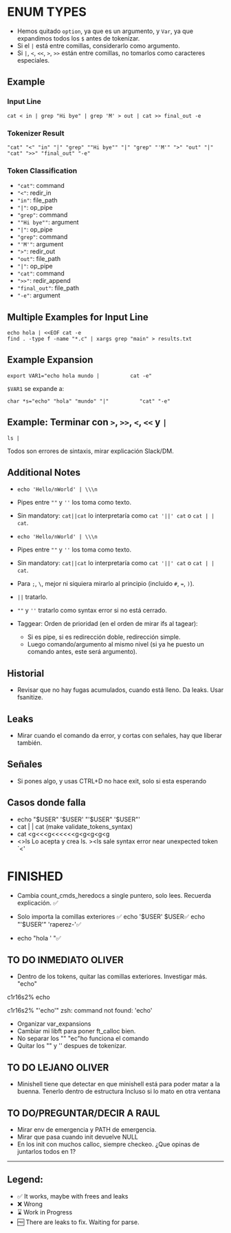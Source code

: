 # ENUM TYPES

- Hemos quitado `option`, ya que es un argumento, y `Var`, ya que expandimos todos los `$` antes de tokenizar.
- Si el `|` está entre comillas, considerarlo como argumento.
- Si `|`, `<`, `<<`, `>`, `>>` están entre comillas, no tomarlos como caracteres especiales.

## Example

### Input Line
```
cat < in | grep "Hi bye" | grep 'M' > out | cat >> final_out -e
```

### Tokenizer Result
```
"cat" "<" "in" "|" "grep" ""Hi bye"" "|" "grep" "'M'" ">" "out" "|" "cat" ">>" "final_out" "-e"
```

### Token Classification
- `"cat"`: command
- `"<"`: redir_in
- `"in"`: file_path
- `"|"`: op_pipe
- `"grep"`: command
- `""Hi bye""`: argument
- `"|"`: op_pipe
- `"grep"`: command
- `"'M'"`: argument
- `">"`: redir_out
- `"out"`: file_path
- `"|"`: op_pipe
- `"cat"`: command
- `">>"`: redir_append
- `"final_out"`: file_path
- `"-e"`: argument

## Multiple Examples for Input Line
```
echo hola | <<EOF cat -e
find . -type f -name "*.c" | xargs grep "main" > results.txt
```

## Example Expansion
```
export VAR1="echo hola mundo |          cat -e"
```
`$VAR1` se expande a:
```
char *s="echo" "hola" "mundo" "|"          "cat" "-e"
```

## Example: Terminar con `>`, `>>`, `<`, `<<` y `|`
```
ls |
```
Todos son errores de sintaxis, mirar explicación Slack/DM.

## Additional Notes
- `echo 'Hello/nWorld' | \\\n`
- Pipes entre `""` y `''` los toma como texto.
- Sin mandatory: `cat||cat` lo interpretaría como `cat '||' cat` o `cat | | cat`.

- `echo 'Hello/nWorld' | \\\n`
- Pipes entre `""` y `''` los toma como texto.
- Sin mandatory: `cat||cat` lo interpretaría como `cat '||' cat` o `cat | | cat`.

- Para `;`, `\`, mejor ni siquiera mirarlo al principio (incluido `#`, `=`, `)`).
- `||` tratarlo.
- `""` y `''` tratarlo como syntax error si no está cerrado.

- Taggear: Orden de prioridad (en el orden de mirar ifs al tagear):
  - Si es pipe, si es redirección doble, redirección simple.
  - Luego comando/argumento al mismo nivel (si ya he puesto un comando antes, este será argumento).


## Historial
- Revisar que no hay fugas acumulados, cuando está lleno. Da leaks. Usar fsanitize. 

## Leaks
- Mirar cuando el comando da error, y cortas con señales, hay que liberar también. 

## Señales
- Si pones algo, y usas CTRL+D no hace exit, solo si esta esperando

## Casos donde falla
- echo "$USER" '$USER' "'$USER" '$USER"'
- cat | | cat (make validate_tokens_syntax)
- cat <g<<<g<<<<<<g<g<g<g<g
- <>ls Lo acepta y crea ls. ><ls sale syntax error near unexpected token `<'

# FINISHED
- Cambia count_cmds_heredocs a single puntero, solo lees. Recuerda explicación. ✅

- Solo importa la comillas exteriores ✅
echo '$USER'
$USER✅
echo "'$USER'"
'raperez-'✅

- echo "hola '  "✅

## TO DO INMEDIATO OLIVER

- Dentro de los tokens, quitar las comillas exteriores. Investigar más. 
"echo"     

c1r16s2% echo

c1r16s2% "'echo'"
zsh: command not found: 'echo'
- Organizar var_expansions
- Cambiar mi libft para poner ft_calloc bien. 
- No separar los ""
"ec"ho funciona el comando
- Quitar los "" y '' despues de tokenizar. 

## TO DO LEJANO OLIVER
- Minishell tiene que detectar en que minishell está para poder matar a la buenna. Tenerlo dentro de estructura
Incluso si lo mato en otra ventana

## TO DO/PREGUNTAR/DECIR A RAUL
- Mirar env de emergencia y PATH de emergencia.
- Mirar que pasa cuando init devuelve NULL
- En los init con muchos calloc, siempre checkeo. ¿Que opinas de juntarlos todos en 1?
---

## Legend:
- ✅ It works, maybe with frees and leaks
- ❌ Wrong
- ⌛ Work in Progress
- 🆓 There are leaks to fix. Waiting for parse.
